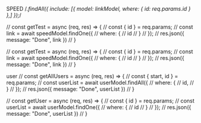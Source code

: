 SPEED
    /*.findAll({
        include: [{
            model: linkModel,
            where: {
                id: req.params.id
            }
        },]
    });*/

// const getTest = async (req, res) => {
//     const { id } = req.params;
//     const link = await speedModel.findOne({
//         where: {
//             id
//         }
//     });
//     res.json({ message: "Done", link })
// }


// const getTest = async (req, res) => {
//     const { id } = req.params;
//     const link = await speedModel.findOne({
//         where: {
//             id
//         }
//     });
//     res.json({ message: "Done", link })
// }


user
  // const getAllUsers = async (req, res) => {
  //     const { start, id } = req.params;
  //     const userList = await userModel.findAll({
  //         where: {
  //             id,
  //         }
  //     });
  //     res.json({ message: "Done", userList })
  // }

  
  // const getUser = async (req, res) => {
  //     const { id } = req.params;
  //     const userList = await userModel.findOne({
  //         where: {
  //             id
  //         }
  //     });
  //     res.json({ message: "Done", userList })
  // }